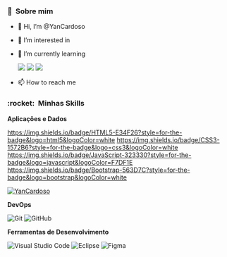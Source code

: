 <h3> 🤠 &nbsp;Sobre mim </h3>

- 👋 Hi, I’m @YanCardoso



- 👀 I’m interested in



- 🌱 I’m currently learning
  
  <img src="https://img.shields.io/badge/React-20232A?style=for-the-badge&logo=react&logoColor=61DAFB">
  <img src="https://img.shields.io/badge/React_Native-20232A?style=for-the-badge&logo=react&logoColor=61DAFB">
  <img src=" https://img.shields.io/badge/Vue.js-35495E?style=for-the-badge&logo=vue.js&logoColor=4FC08D">

- 📫 How to reach me



<h3> :rocket: &nbsp;Minhas Skills </h3>

**Aplicações e Dados**

https://img.shields.io/badge/HTML5-E34F26?style=for-the-badge&logo=html5&logoColor=white
https://img.shields.io/badge/CSS3-1572B6?style=for-the-badge&logo=css3&logoColor=white
https://img.shields.io/badge/JavaScript-323330?style=for-the-badge&logo=javascript&logoColor=F7DF1E
https://img.shields.io/badge/Bootstrap-563D7C?style=for-the-badge&logo=bootstrap&logoColor=white




  [![YanCardoso](https://github-readme-stats.vercel.app/api/top-langs/?username=YanCardoso&hide=html&layout=compact&theme=dracula)](https://github.com/YanCardoso/)



**DevOps**

  ![Git](https://img.shields.io/badge/-Git-333333?style=flat&logo=git)
  ![GitHub](https://img.shields.io/badge/-GitHub-333333?style=flat&logo=github)


**Ferramentas de Desenvolvimento**

  ![Visual Studio Code](https://img.shields.io/badge/-Visual%20Studio%20Code-333333?style=flat&logo=visual-studio-code&logoColor=007ACC)
  ![Eclipse](https://img.shields.io/badge/-Eclipse-333333?style=flat&logo=eclipse-ide&logoColor=2C2255)
  ![Figma](https://img.shields.io/badge/-Figma-333333?style=flat&logo=figma&logoColor=007ACC)
 

